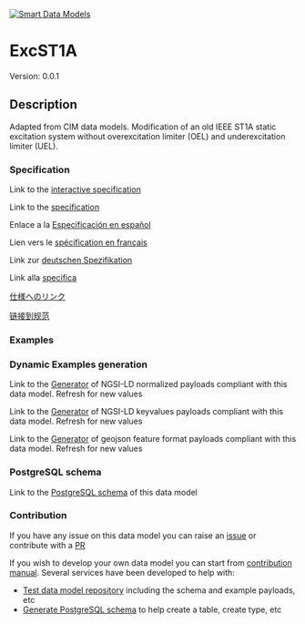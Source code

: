 [![Smart Data Models](https://smartdatamodels.org/wp-content/uploads/2022/01/SmartDataModels_logo.png "Logo")](https://smartdatamodels.org)
# ExcST1A
Version: 0.0.1

## Description 

Adapted from CIM data models. Modification of an old IEEE ST1A static excitation system without overexcitation limiter (OEL) and underexcitation limiter (UEL).
### Specification

Link to the [interactive specification](https://swagger.lab.fiware.org/?url=https://smart-data-models.github.io/dataModel.EnergyCIM/ExcST1A/swagger.yaml)

Link to the [specification](https://github.com/smart-data-models/dataModel.EnergyCIM/blob/master/ExcST1A/doc/spec.md)

Enlace a la [Especificación en español](https://github.com/smart-data-models/dataModel.EnergyCIM/blob/master/ExcST1A/doc/spec_ES.md)

Lien vers le [spécification en français](https://github.com/smart-data-models/dataModel.EnergyCIM/blob/master/ExcST1A/doc/spec_FR.md)

Link zur [deutschen Spezifikation](https://github.com/smart-data-models/dataModel.EnergyCIM/blob/master/ExcST1A/doc/spec_DE.md)

Link alla [specifica](https://github.com/smart-data-models/dataModel.EnergyCIM/blob/master/ExcST1A/doc/spec_IT.md)

[仕様へのリンク](https://github.com/smart-data-models/dataModel.EnergyCIM/blob/master/ExcST1A/doc/spec_JA.md)

[链接到规范](https://github.com/smart-data-models/dataModel.EnergyCIM/blob/master/ExcST1A/doc/spec_ZH.md)
### Examples
### Dynamic Examples generation

Link to the [Generator](https://smartdatamodels.org/extra/ngsi-ld_generator.php?schemaUrl=https://raw.githubusercontent.com/smart-data-models/dataModel.EnergyCIM/master/ExcST1A/schema.json&email=info@smartdatamodels.org) of NGSI-LD normalized payloads compliant with this data model. Refresh for new values

Link to the [Generator](https://smartdatamodels.org/extra/ngsi-ld_generator_keyvalues.php?schemaUrl=https://raw.githubusercontent.com/smart-data-models/dataModel.EnergyCIM/master/ExcST1A/schema.json&email=info@smartdatamodels.org) of NGSI-LD keyvalues payloads compliant with this data model. Refresh for new values

Link to the [Generator](https://smartdatamodels.org/extra/geojson_features_generator.php?schemaUrl=https://raw.githubusercontent.com/smart-data-models/dataModel.EnergyCIM/master/ExcST1A/schema.json&email=info@smartdatamodels.org) of geojson feature format payloads compliant with this data model. Refresh for new values
### PostgreSQL schema

Link to the [PostgreSQL schema](https://github.com/smart-data-models/dataModel.EnergyCIM/blob/master/ExcST1A/schema.sql) of this data model
### Contribution

 If you have any issue on this data model you can raise an [issue](https://github.com/smart-data-models/dataModel.EnergyCIM/issues)  or contribute with a [PR](https://github.com/smart-data-models/dataModel.EnergyCIM/pulls)

 If you wish to develop your own data model you can start from [contribution manual](https://bit.ly/contribution_manual). Several services have been developed to help with: 
 - [Test data model repository](https://smartdatamodels.org/index.php/data-models-contribution-api/) including the schema and example payloads, etc
 - [Generate PostgreSQL schema](https://smartdatamodels.org/index.php/sql-service/) to help create a table, create type, etc